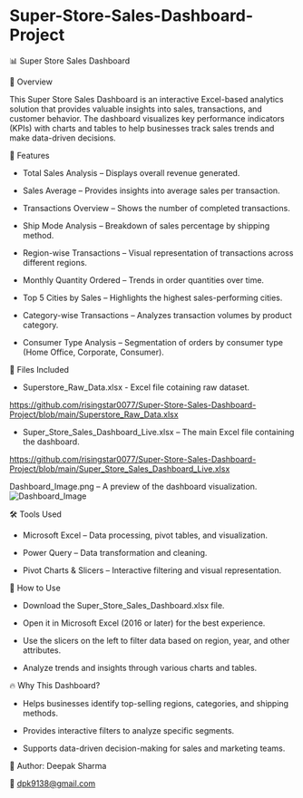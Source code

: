 # Super-Store-Sales-Dashboard-Project

📊 Super Store Sales Dashboard

📝 Overview

This Super Store Sales Dashboard is an interactive Excel-based analytics solution that provides valuable insights into sales, transactions, and customer behavior. The dashboard visualizes key performance indicators (KPIs) with charts and tables to help businesses track sales trends and make data-driven decisions.

📌 Features

- Total Sales Analysis – Displays overall revenue generated.

- Sales Average – Provides insights into average sales per transaction.

- Transactions Overview – Shows the number of completed transactions.

- Ship Mode Analysis – Breakdown of sales percentage by shipping method.

- Region-wise Transactions – Visual representation of transactions across different regions.

- Monthly Quantity Ordered – Trends in order quantities over time.

- Top 5 Cities by Sales – Highlights the highest sales-performing cities.

- Category-wise Transactions – Analyzes transaction volumes by product category.

- Consumer Type Analysis – Segmentation of orders by consumer type (Home Office, Corporate, Consumer).



📂 Files Included

- Superstore_Raw_Data.xlsx - Excel file cotaining raw dataset.

https://github.com/risingstar0077/Super-Store-Sales-Dashboard-Project/blob/main/Superstore_Raw_Data.xlsx

- Super_Store_Sales_Dashboard_Live.xlsx – The main Excel file containing the dashboard.

https://github.com/risingstar0077/Super-Store-Sales-Dashboard-Project/blob/main/Super_Store_Sales_Dashboard_Live.xlsx

Dashboard_Image.png – A preview of the dashboard visualization.
![Dashboard_Image](https://github.com/user-attachments/assets/c05a935b-8d42-470b-a3d9-5552dad287c0)


🛠️ Tools Used

- Microsoft Excel – Data processing, pivot tables, and visualization.

- Power Query – Data transformation and cleaning.

- Pivot Charts & Slicers – Interactive filtering and visual representation.

🚀 How to Use

- Download the Super_Store_Sales_Dashboard.xlsx file.

- Open it in Microsoft Excel (2016 or later) for the best experience.

- Use the slicers on the left to filter data based on region, year, and other attributes.

- Analyze trends and insights through various charts and tables.

🔥 Why This Dashboard?

- Helps businesses identify top-selling regions, categories, and shipping methods.

- Provides interactive filters to analyze specific segments.

- Supports data-driven decision-making for sales and marketing teams.

📌 Author:
Deepak Sharma

📧 dpk9138@gmail.com
